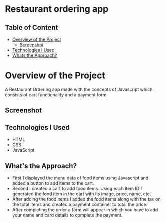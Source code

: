 # Restaurant ordering app

## Table of Content

 * [Overview of the Project](#overview-of-the-project)
      * [Screenshot](#screenshot)
 * [Technologies I Used](#technologies-i-used)
 * [Whats the Approach?](#whats-the-approach)
 
# Overview of the Project

A Restaurant Ordering app made with the concepts of Javascript which consists of cart functionality and a payment form.

## Screenshot

## Technologies I Used

* HTML
* CSS
* JavaScript

## What's the Approach?

- First I displayed the menu data of food items using Javascript and added a button to add items to the cart.
- Second I created a cart to add food items. Using each item ID I generated the food item in the cart with its image, price, name, etc.
- After adding the food items I added the food items along with the tax on the total items and created a payment container to total the price.
- After completing the order a form will appear in which you have to add your name and card details to complete the payment.
